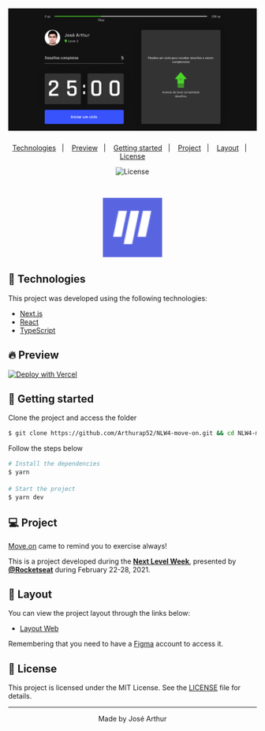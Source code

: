 <h1 align="center">
    <img alt="Move.on" title="Move.on" src="readme/layout-moveon.png" />
</h1>

<p align="center">
  <a href="#technologies">Technologies</a>&nbsp;&nbsp;&nbsp;|&nbsp;&nbsp;&nbsp;
  <a href="#-preview">Preview</a>&nbsp;&nbsp;&nbsp;|&nbsp;&nbsp;&nbsp;
  <a href="#-layout">Getting started</a>&nbsp;&nbsp;&nbsp;|&nbsp;&nbsp;&nbsp;
  <a href="#-project">Project</a>&nbsp;&nbsp;&nbsp;|&nbsp;&nbsp;&nbsp;
  <a href="#-layout">Layout</a>&nbsp;&nbsp;&nbsp;|&nbsp;&nbsp;&nbsp;
  <a href="#-license">License</a>
</p>

<p align="center">
  <img  src="https://img.shields.io/static/v1?label=license&message=MIT&color=5965E0&labelColor=121214" alt="License" herf="">
  
 </p>

<br>

<p align="center">
  <img alt="Moveon" src="readme/favicon.png" width="120px">
</p>

## 🧪 Technologies

This project was developed using the following technologies:

- [Next.js](https://nextjs.org/)
- [React](https://reactjs.org)
- [TypeScript](https://www.typescriptlang.org/)

## 🔥 Preview

[![Deploy with Vercel](https://vercel.com/button)](https://moveit-five-snowy.vercel.app)

## 🚀 Getting started

Clone the project and access the folder

```bash
$ git clone https://github.com/Arthurap52/NLW4-move-on.git && cd NLW4-move-on
```

Follow the steps below
```bash
# Install the dependencies
$ yarn

# Start the project
$ yarn dev
```

## 💻 Project

[Move.on](https://moveit-five-snowy.vercel.app) came to remind you to exercise always!  

This is a project developed during the **[Next Level Week](https://nextlevelweek.com/)**, presented by **[@Rocketseat](https://github.com/Rocketseat)** during February 22-28, 2021.

## 🔖 Layout

You can view the project layout through the links below:

- [Layout Web](https://www.figma.com/file/ge20pu3ofMOKoliUyKx1Nl/Move.it-1.0) 

Remembering that you need to have a [Figma](http://figma.com/) account to access it.

## 📝 License

This project is licensed under the MIT License. See the [LICENSE](https://github.com/Arthurap52/NLW4-move-on/blob/main/LICENSE) file for details.


---

<p align="center">Made by José Arthur</p>
